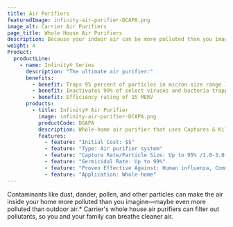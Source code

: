 ```yaml
---
title: Air Purifiers
featuredImage: infinity-air-purifier-DCAPA.png
image_alt: Carrier Air Purifiers
page_title: Whole House Air Purifiers
description: Because your indoor air can be more polluted than you imagine, a whole house air purifier is a key component to keep your air cleaner
weight: 4
Product:
  productLine:
    - name: Infinity® Series
      description: "The ultimate air purifier:"
      benefits:
        - benefit: Traps 95 percent of particles in micron size range 1.0 to 3.0 in the air flowing through the HVAC system
        - benefit: Inactivates 99% of select viruses and bacteria trapped on the filter
        - benefit: Efficiency rating of 15 MERV
      products:
        - title: Infinity® Air Purifier
          image: infinity-air-purifier-DCAPA.png
          productCode: DGAPA
          description: Whole-home air purifier that uses Captures & Kills® technology to trap particles and inactivate them with an electrical charge.
          features:
            - feature: "Initial Cost: $$"
            - feature: "Type: Air purifier system"
            - feature: "Capture Rate/Particle Size: Up to 95% /1.0-3.0 micron"
            - feature: "Germicidal Rate: Up to 99%"
            - feature: "Proven Effective Against: Human influenza, Common cold surrogate, Streptococcus pyrogenes"
            - feature: "Application: Whole-home"
---
```


Contaminants like dust, dander, pollen, and other particles can make the air inside your home more polluted than you imagine—maybe even more polluted than outdoor air.\* Carrier's whole house air purifiers can filter out pollutants, so you and your family can breathe cleaner air.
